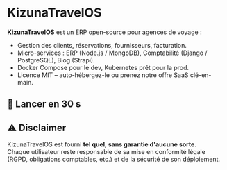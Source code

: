 # KizunaTravelOS

**KizunaTravelOS** est un ERP open-source pour agences de voyage :
- Gestion des clients, réservations, fournisseurs, facturation.
- Micro-services : ERP (Node.js / MongoDB), Comptabilité (Django / PostgreSQL), Blog (Strapi).
- Docker Compose pour le dev, Kubernetes prêt pour la prod.
- Licence MIT – auto-hébergez-le ou prenez notre offre SaaS clé-en-main.

## 🚀 Lancer en 30 s

## ⚠️ Disclaimer
KizunaTravelOS est fourni **tel quel, sans garantie d'aucune sorte**.  
Chaque utilisateur reste responsable de sa mise en conformité légale (RGPD,
obligations comptables, etc.) et de la sécurité de son déploiement.

